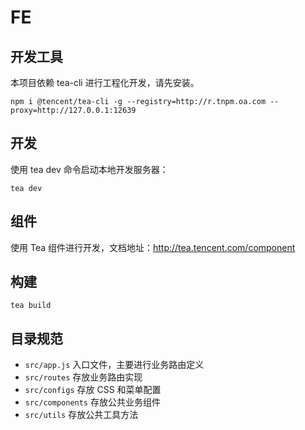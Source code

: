 FE
======================

## 开发工具

本项目依赖 tea-cli 进行工程化开发，请先安装。

```
npm i @tencent/tea-cli -g --registry=http://r.tnpm.oa.com --proxy=http://127.0.0.1:12639
```

## 开发

使用 tea dev 命令启动本地开发服务器：

```
tea dev
```

## 组件

使用 Tea 组件进行开发，文档地址：http://tea.tencent.com/component

## 构建

```
tea build
```

## 目录规范

- `src/app.js` 入口文件，主要进行业务路由定义
- `src/routes` 存放业务路由实现
- `src/configs` 存放 CSS 和菜单配置
- `src/components` 存放公共业务组件
- `src/utils` 存放公共工具方法